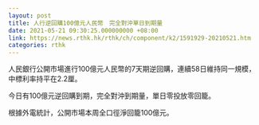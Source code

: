 ```yaml
---
layout: post
title: 人行逆回購100億元人民幣　完全對沖單日到期量
date: 2021-05-21 09:30:25.000000000 +08:00
link: https://news.rthk.hk/rthk/ch/component/k2/1591929-20210521.htm
categories: rthk
---
```


人民銀行公開市場進行100億元人民幣的7天期逆回購，連續58日維持同一規模，中標利率持平在2.2厘。

今日有100億元逆回購到期，完全對沖到期量，單日零投放零回籠。

根據外電統計，公開市場本周全口徑淨回籠100億元。
